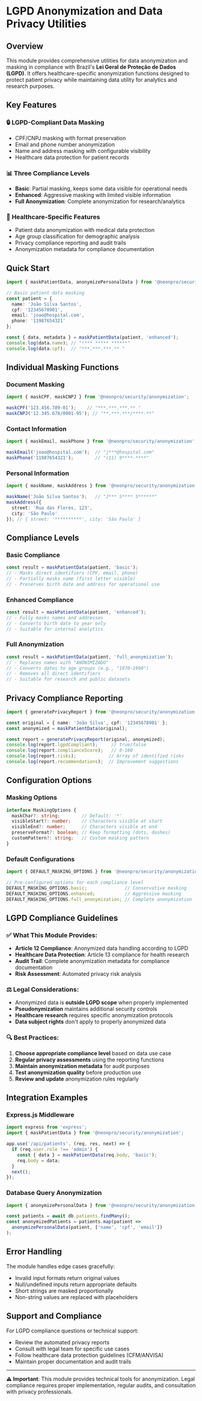 # LGPD Anonymization and Data Privacy Utilities

## Overview

This module provides comprehensive utilities for data anonymization and masking in compliance with Brazil's **Lei Geral de Proteção de Dados (LGPD)**. It offers healthcare-specific anonymization functions designed to protect patient privacy while maintaining data utility for analytics and research purposes.

## Key Features

### 🔒 **LGPD-Compliant Data Masking**
- CPF/CNPJ masking with format preservation
- Email and phone number anonymization
- Name and address masking with configurable visibility
- Healthcare data protection for patient records

### 📊 **Three Compliance Levels**
- **Basic**: Partial masking, keeps some data visible for operational needs
- **Enhanced**: Aggressive masking with limited visible information
- **Full Anonymization**: Complete anonymization for research/analytics

### 🏥 **Healthcare-Specific Features**
- Patient data anonymization with medical data protection
- Age group classification for demographic analysis
- Privacy compliance reporting and audit trails
- Anonymization metadata for compliance documentation

## Quick Start

```typescript
import { maskPatientData, anonymizePersonalData } from '@neonpro/security/anonymization';

// Basic patient data masking
const patient = {
  name: 'João Silva Santos',
  cpf: '12345678901',
  email: 'joao@hospital.com',
  phone: '11987654321'
};

const { data, metadata } = maskPatientData(patient, 'enhanced');
console.log(data.name); // "**** ***** ******"
console.log(data.cpf);  // "***.***.***.** "
```

## Individual Masking Functions

### Document Masking
```typescript
import { maskCPF, maskCNPJ } from '@neonpro/security/anonymization';

maskCPF('123.456.789-01');    // "***.***.***.** "
maskCNPJ('12.345.678/0001-95'); // "**.***.***/****-**"
```

### Contact Information
```typescript
import { maskEmail, maskPhone } from '@neonpro/security/anonymization';

maskEmail('joao@hospital.com');  // "j***@hospital.com"
maskPhone('11987654321');        // "(11) 9****-****"
```

### Personal Information
```typescript
import { maskName, maskAddress } from '@neonpro/security/anonymization';

maskName('João Silva Santos');   // "J*** S**** S******"
maskAddress({
  street: 'Rua das Flores, 123',
  city: 'São Paulo'
}); // { street: '**********', city: 'São Paulo' }
```

## Compliance Levels

### Basic Compliance
```typescript
const result = maskPatientData(patient, 'basic');
// - Masks direct identifiers (CPF, email, phone)
// - Partially masks name (first letter visible)
// - Preserves birth date and address for operational use
```

### Enhanced Compliance
```typescript
const result = maskPatientData(patient, 'enhanced');
// - Fully masks names and addresses
// - Converts birth date to year only
// - Suitable for internal analytics
```

### Full Anonymization
```typescript
const result = maskPatientData(patient, 'full_anonymization');
// - Replaces names with "ANONIMIZADO"
// - Converts dates to age groups (e.g., "1970-1990")
// - Removes all direct identifiers
// - Suitable for research and public datasets
```

## Privacy Compliance Reporting

```typescript
import { generatePrivacyReport } from '@neonpro/security/anonymization';

const original = { name: 'João Silva', cpf: '12345678901' };
const anonymized = maskPatientData(original);

const report = generatePrivacyReport(original, anonymized);
console.log(report.lgpdCompliant);     // true/false
console.log(report.complianceScore);   // 0-100
console.log(report.risks);            // Array of identified risks
console.log(report.recommendations);  // Improvement suggestions
```

## Configuration Options

### Masking Options
```typescript
interface MaskingOptions {
  maskChar?: string;        // Default: '*'
  visibleStart?: number;    // Characters visible at start
  visibleEnd?: number;      // Characters visible at end
  preserveFormat?: boolean; // Keep formatting (dots, dashes)
  customPattern?: string;   // Custom masking pattern
}
```

### Default Configurations
```typescript
import { DEFAULT_MASKING_OPTIONS } from '@neonpro/security/anonymization';

// Pre-configured options for each compliance level
DEFAULT_MASKING_OPTIONS.basic;              // Conservative masking
DEFAULT_MASKING_OPTIONS.enhanced;           // Aggressive masking
DEFAULT_MASKING_OPTIONS.full_anonymization; // Complete anonymization
```

## LGPD Compliance Guidelines

### ✅ **What This Module Provides:**
- **Article 12 Compliance**: Anonymized data handling according to LGPD
- **Healthcare Data Protection**: Article 13 compliance for health research
- **Audit Trail**: Complete anonymization metadata for compliance documentation
- **Risk Assessment**: Automated privacy risk analysis

### ⚖️ **Legal Considerations:**
- Anonymized data is **outside LGPD scope** when properly implemented
- **Pseudonymization** maintains additional security controls
- **Healthcare research** requires specific anonymization protocols
- **Data subject rights** don't apply to properly anonymized data

### 🔍 **Best Practices:**
1. **Choose appropriate compliance level** based on data use case
2. **Regular privacy assessments** using the reporting functions
3. **Maintain anonymization metadata** for audit purposes
4. **Test anonymization quality** before production use
5. **Review and update** anonymization rules regularly

## Integration Examples

### Express.js Middleware
```typescript
import express from 'express';
import { maskPatientData } from '@neonpro/security/anonymization';

app.use('/api/patients', (req, res, next) => {
  if (req.user.role !== 'admin') {
    const { data } = maskPatientData(req.body, 'basic');
    req.body = data;
  }
  next();
});
```

### Database Query Anonymization
```typescript
import { anonymizePersonalData } from '@neonpro/security/anonymization';

const patients = await db.patients.findMany();
const anonymizedPatients = patients.map(patient => 
  anonymizePersonalData(patient, ['name', 'cpf', 'email'])
);
```

## Error Handling

The module handles edge cases gracefully:
- Invalid input formats return original values
- Null/undefined inputs return appropriate defaults
- Short strings are masked proportionally
- Non-string values are replaced with placeholders

## Support and Compliance

For LGPD compliance questions or technical support:
- Review the automated privacy reports
- Consult with legal team for specific use cases
- Follow healthcare data protection guidelines (CFM/ANVISA)
- Maintain proper documentation and audit trails

---

**⚠️ Important**: This module provides technical tools for anonymization. Legal compliance requires proper implementation, regular audits, and consultation with privacy professionals.
